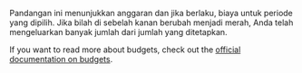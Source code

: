 Pandangan ini menunjukkan anggaran dan jika berlaku, biaya untuk periode yang dipilih. Jika bilah di sebelah kanan berubah menjadi merah, Anda telah mengeluarkan banyak jumlah dari jumlah yang ditetapkan.

If you want to read more about budgets, check out the [official documentation on budgets](https://firefly-iii.readthedocs.io/en/latest/concepts/budgets.html).